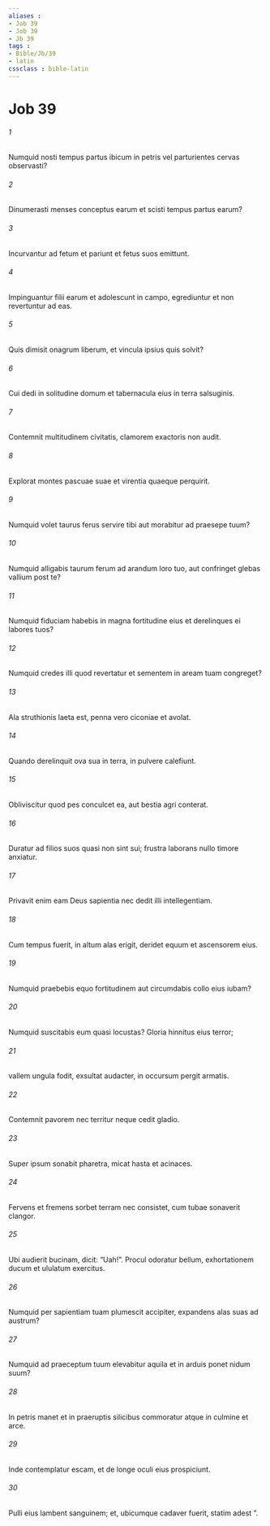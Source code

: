 ```yaml
---
aliases : 
- Job 39
- Job 39
- Jb 39
tags : 
- Bible/Jb/39
- latin
cssclass : bible-latin
---
```


# Job 39

###### 1
Numquid nosti tempus partus ibicum in petris vel parturientes cervas observasti?
###### 2
Dinumerasti menses conceptus earum et scisti tempus partus earum?
###### 3
Incurvantur ad fetum et pariunt et fetus suos emittunt.
###### 4
Impinguantur filii earum et adolescunt in campo, egrediuntur et non revertuntur ad eas.
###### 5
Quis dimisit onagrum liberum, et vincula ipsius quis solvit?
###### 6
Cui dedi in solitudine domum et tabernacula eius in terra salsuginis.
###### 7
Contemnit multitudinem civitatis, clamorem exactoris non audit.
###### 8
Explorat montes pascuae suae et virentia quaeque perquirit.
###### 9
Numquid volet taurus ferus servire tibi aut morabitur ad praesepe tuum?
###### 10
Numquid alligabis taurum ferum ad arandum loro tuo, aut confringet glebas vallium post te?
###### 11
Numquid fiduciam habebis in magna fortitudine eius et derelinques ei labores tuos?
###### 12
Numquid credes illi quod revertatur et sementem in aream tuam congreget?
###### 13
Ala struthionis laeta est, penna vero ciconiae et avolat.
###### 14
Quando derelinquit ova sua in terra, in pulvere calefiunt.
###### 15
Obliviscitur quod pes conculcet ea, aut bestia agri conterat.
###### 16
Duratur ad filios suos quasi non sint sui; frustra laborans nullo timore anxiatur.
###### 17
Privavit enim eam Deus sapientia nec dedit illi intellegentiam.
###### 18
Cum tempus fuerit, in altum alas erigit, deridet equum et ascensorem eius.
###### 19
Numquid praebebis equo fortitudinem aut circumdabis collo eius iubam?
###### 20
Numquid suscitabis eum quasi locustas? Gloria hinnitus eius terror;
###### 21
vallem ungula fodit, exsultat audacter, in occursum pergit armatis.
###### 22
Contemnit pavorem nec territur neque cedit gladio.
###### 23
Super ipsum sonabit pharetra, micat hasta et acinaces.
###### 24
Fervens et fremens sorbet terram nec consistet, cum tubae sonaverit clangor.
###### 25
Ubi audierit bucinam, dicit: “Uah!”. Procul odoratur bellum, exhortationem ducum et ululatum exercitus.
###### 26
Numquid per sapientiam tuam plumescit accipiter, expandens alas suas ad austrum?
###### 27
Numquid ad praeceptum tuum elevabitur aquila et in arduis ponet nidum suum?
###### 28
In petris manet et in praeruptis silicibus commoratur atque in culmine et arce.
###### 29
Inde contemplatur escam, et de longe oculi eius prospiciunt.
###### 30
Pulli eius lambent sanguinem; et, ubicumque cadaver fuerit, statim adest ”.
